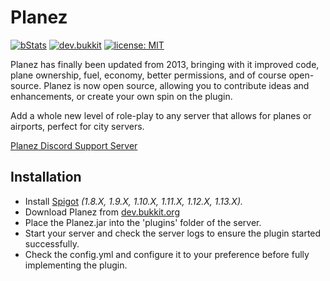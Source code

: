# Planez

[![bStats](https://img.shields.io/badge/statistics-bstats-brightgreen.svg)](https://bstats.org/plugin/bukkit/Planez)
[![dev.bukkit](https://img.shields.io/badge/tutorials-dev.bukkit-blue.svg)](https://dev.bukkit.org/projects/planez/)
[![license: MIT](https://img.shields.io/badge/license-MIT-lightgrey.svg)](https://tldrlegal.com/license/mit-license)

Planez has finally been updated from 2013, bringing with it improved code, plane ownership, fuel, economy, better permissions, and of course open-source.
Planez is now open source, allowing you to contribute ideas and enhancements, or create your own spin on the plugin.<p />
Add a whole new level of role-play to any server that allows for planes or airports, perfect for city servers.<p />

[Planez Discord Support Server](https://discord.gg/6WE6JDN)<p />

## Installation
* Install [Spigot](https://www.spigotmc.org/threads/buildtools-updates-information.42865/) _(1.8.X, 1.9.X, 1.10.X, 1.11.X, 1.12.X, 1.13.X)._
* Download Planez from [dev.bukkit.org](https://dev.bukkit.org/projects/Planez/files)
* Place the Planez.jar into the 'plugins' folder of the server.
* Start your server and check the server logs to ensure the plugin started successfully.
* Check the config.yml and configure it to your preference before fully implementing the plugin.
